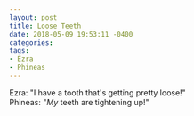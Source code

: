 ```yaml
---
layout: post
title: Loose Teeth
date: 2018-05-09 19:53:11 -0400
categories:
tags:
- Ezra
- Phineas
---
```


Ezra: "I have a tooth that's getting pretty loose!"</br>
Phineas: "_My_ teeth are tightening up!"</br>

